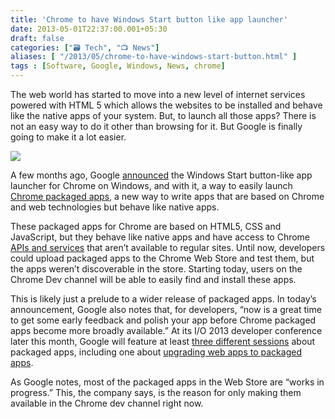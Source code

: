 ```yaml
---
title: 'Chrome to have Windows Start button like app launcher'
date: 2013-05-01T22:37:00.001+05:30
draft: false
categories: ["🗃️ Tech", "📺 News"]
aliases: [ "/2013/05/chrome-to-have-windows-start-button.html" ]
tags : [Software, Google, Windows, News, chrome]
---
```


The web world has started to move into a new level of internet services powered with HTML 5 which allows the websites to be installed and behave like the native apps of your system. But, to launch all those apps? There is not an easy way to do it other than browsing for it. But Google is finally going to make it a lot easier.  
  

![](https://4.bp.blogspot.com/-LZh3ioEYWdY/UYFLgcxT8hI/AAAAAAAABLo/4oZdWgFR5po/s400/windows-image-blogpost.png)

  
A few months ago, Google [announced](https://blog.chromium.org/2013/02/chrome-app-launcher-developer-preview.html) the Windows Start button-like app launcher for Chrome on Windows, and with it, a way to easily launch [Chrome packaged apps](https://developer.chrome.com/apps/about_apps.html), a new way to write apps that are based on Chrome and web technologies but behave like native apps.  
  
These packaged apps for Chrome are based on HTML5, CSS and JavaScript, but they behave like native apps and have access to Chrome [APIs and services](httpss://developer.chrome.com/apps/api_index.html) that aren’t available to regular sites. Until now, developers could upload packaged apps to the Chrome Web Store and test them, but the apps weren’t discoverable in the store. Starting today, users on the Chrome Dev channel will be able to easily find and install these apps.  
  
This is likely just a prelude to a wider release of packaged apps. In today’s announcement, Google also notes that, for developers, “now is a great time to get some early feedback and polish your app before Chrome packaged apps become more broadly available.” At its I/O 2013 developer conference later this month, Google will feature at least [three different sessions](httpss://developers.google.com/events/io/sessions#t-chrome-apps) about packaged apps, including one about [upgrading web apps to packaged apps](httpss://developers.google.com/events/io/sessions/326973874).  
  
As Google notes, most of the packaged apps in the Web Store are “works in progress.” This, the company says, is the reason for only making them available in the Chrome dev channel right now.